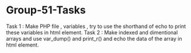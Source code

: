# Group-51-Tasks

Task 1 : Make PHP file , variables , try to use the shorthand of echo to print these variables in html element.
Task 2 : Make indexed and dimentional arrays and use var_dump() and print_r() and echo the data of the array in html element.

